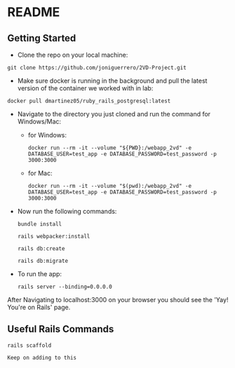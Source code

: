 # README

## Getting Started

- Clone the repo on your local machine:

`git clone https://github.com/joniguerrero/2VD-Project.git`

- Make sure docker is running in the background and pull the latest version of the container we worked with in lab:

`docker pull dmartinez05/ruby_rails_postgresql:latest`

- Navigate to the directory you just cloned and run the command for Windows/Mac:

  - for Windows:

    `docker run --rm -it --volume "${PWD}:/webapp_2vd" -e DATABASE_USER=test_app -e DATABASE_PASSWORD=test_password -p 3000:3000`

  - for Mac:

    `docker run --rm -it --volume "$(pwd):/webapp_2vd" -e DATABASE_USER=test_app -e DATABASE_PASSWORD=test_password -p 3000:3000`

- Now run the following commands:

  `bundle install`

  `rails webpacker:install`

  `rails db:create`

  `rails db:migrate`

- To run the app:

  `rails server --binding=0.0.0.0`

After Navigating to localhost:3000 on your browser you should see the 'Yay! You're on Rails' page.

## Useful Rails Commands

`rails scaffold`

`Keep on adding to this`
